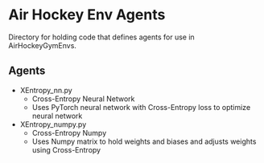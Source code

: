 # Air Hockey Env Agents

Directory for holding code that defines agents for use in AirHockeyGymEnvs.

## Agents

* XEntropy_nn.py
  * Cross-Entropy Neural Network
  * Uses PyTorch neural network with Cross-Entropy loss to optimize neural network
* XEntropy_numpy.py
  * Cross-Entropy Numpy
  * Uses Numpy matrix to hold weights and biases and adjusts weights using Cross-Entropy
